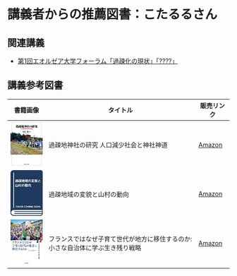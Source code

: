 # 講義者からの推薦図書：こたるるさん
## 関連講義
- [第1回エオルゼア大学フォーラム「過疎化の現状」「????」](../text/17.html)

## 講義参考図書
|  書籍画像  |  タイトル  |  販売リンク  |
| ---- | ---- |  ----  |
|  ![過疎地神社の研究 人口減少社会と神社神道](./image/08/01.jpg)  |  過疎地神社の研究 人口減少社会と神社神道  |  [Amazon](https://amzn.to/360NLwe)  |
|  ![過疎地域の変貌と山村の動向](./image/08/02.jpg)  |  過疎地域の変貌と山村の動向  |  [Amazon](https://amzn.to/370yriC)  |
|  ![フランスではなぜ子育て世代が地方に移住するのか: 小さな自治体に学ぶ生き残り戦略](./image/08/03.jpg)  |  フランスではなぜ子育て世代が地方に移住するのか: 小さな自治体に学ぶ生き残り戦略  |  [Amazon](https://amzn.to/3l1fYaJ)  |